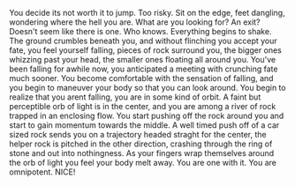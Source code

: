 You decide its not worth it to jump.  Too risky.  Sit on the edge, feet dangling, wondering where the hell you are.  What are you looking for?  An exit?  Doesn't seem like there is one.  Who knows.  Everything begins to shake.  The ground crumbles beneath you, and without flinching you accept your fate, you feel yourself falling, pieces of rock surround you, the bigger ones whizzing past your head, the smaller ones floating all around you.  You've been falling for awhile now, you anticipated a meeting with crunching fate much sooner.  You become comfortable with the sensation of falling, and you begin to maneuver your body so that you can look around.  You begin to realize that you arent falling, you are in some kind of orbit.  A faint but perceptible orb of light is in the center, and you are among a river of rock trapped in an enclosing flow.  You start pushing off the rock around you and start to gain momentum towards the middle.  A well timed push off of a car sized rock sends you on a trajectory headed straght for the center, the helper rock is pitched in the other direction, crashing through the ring of stone and out into nothingness.  As your fingers wrap themselves around the orb of light you feel your body melt away.  You are one with it.  You are omnipotent.  NICE!